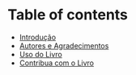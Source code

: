# Table of contents

* [Introdução](README.md)
* [Autores e Agradecimentos](autores-e-agradecimentos.md)
* [Uso do Livro](uso-do-livro.md)
* [Contribua com o Livro](contribua-com-o-livro.md)

